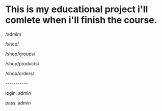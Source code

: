 <h1>This is my educational project i'll comlete when i'll finish the course.</h1>
<div>
<p>/admin/</p>
<p>/shop/</p>
<p>/shop/groups/</p>
<p>/shop/products/</p>
<p>/shop/orders/</p>
<p>-----------</p>
<p>login: admin</p>
<p>pass: admin</p>
</div>

